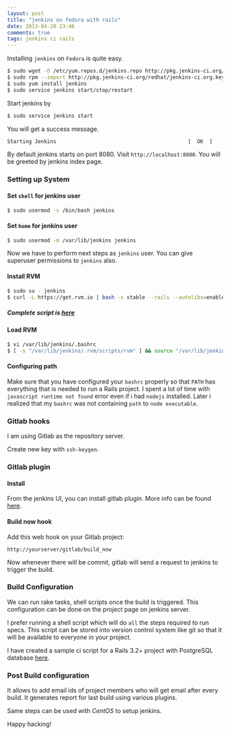```yaml
---
layout: post
title: "jenkins on fedora with rails"
date: 2013-04-20 23:46
comments: true
tags: jenkins ci rails
---
```


Installing `jenkins` on `Fedora` is quite easy.

``` bash
$ sudo wget -O /etc/yum.repos.d/jenkins.repo http://pkg.jenkins-ci.org/redhat/jenkins.repo
$ sudo rpm --import http://pkg.jenkins-ci.org/redhat/jenkins-ci.org.key
$ sudo yum install jenkins
$ sudo service jenkins start/stop/restart
```
<!-- more -->


Start jenkins by

``` bash
$ sudo service jenkins start
```

You will get a success message.

``` bash
Starting Jenkins                                           [  OK  ]
```

By default jenkins starts on port 8080. Visit `http://localhost:8080`.
You will be greeted by jenkins index page.

### Setting up System

#### Set `shell` for jenkins user

``` bash
$ sudo usermod -s /bin/bash jenkins
```

#### Set `home` for jenkins user

``` bash
$ sudo usermod -m /var/lib/jenkins jenkins
```

Now we have to perform next steps as `jenkins` user.
You can give superuser permissions to `jenkins` also.

#### Install RVM

``` bash
$ sudo su - jenkins
$ curl -L https://get.rvm.io | bash -s stable --rails --autolibs=enabled
```

##### Complete script is [here](https://gist.github.com/prathamesh-sonpatki/5428304)

#### Load RVM

``` bash
$ vi /var/lib/jenkins/.bashrc
$ [ -s "/var/lib/jenkins/.rvm/scripts/rvm" ] && source "/var/lib/jenkins/.rvm/scripts/rvm" # This loads RVM into a shell session.
```
#### Configuring path

Make sure that you have configured your `bashrc` properly so that `PATH` has everything that is needed to run a Rails
project. I spent a lot of time with `javascript runtime not found`
error even if i had `nodejs` installed.
Later i realized that my `bashrc` was not containing `path` to `node executable`.

### Gitlab hooks

I am using Gitlab as the repository server.

Create new key with `ssh-keygen`.

### Gitlab plugin

#### Install

From the jenkins UI, you can install gitlab plugin. More info can be found [here](https://wiki.jenkins-ci.org/display/JENKINS/Gitlab+Hook+Plugin).

#### Build now hook

Add this web hook on your Gitlab project:

```
http://yourserver/gitlab/build_now
```

Now whenever there will be commit, gitlab will send a request to
jenkins to trigger the build.

### Build Configuration

We can run rake tasks, shell scripts once the build is triggered. This
configuration can be done on the project page on jenkins server.

I prefer running a shell script which will do `all` the steps required
to run specs. This script can be stored into version control system
like git so that it will be available to everyone in your project.

I have created a sample ci script for a Rails 3.2+ project with
PostgreSQL database
[here](https://gist.github.com/prathamesh-sonpatki/5516512).

### Post Build configuration

It allows to add email ids of project members who will get email after
every build. It generates report for last build using various plugins.

Same steps can be used with *CentOS* to setup jenkins.


Happy hacking!
